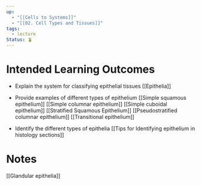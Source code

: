 ```yaml
---
up:
  - "[[Cells to Systems]]"
  - "[[02. Cell Types and Tissues]]"
tags:
  - lecture
Status: 🪴
---
```

# Intended Learning Outcomes
- Explain the system for classifying epithelial tissues
[[Epithelia]]
- Provide examples of different types of epithelium
[[Simple squamous epithelium]]
[[Simple columnar epithelium]]
[[Simple cuboidal epithelium]]
[[Stratified Squamous Epithelium]]
[[Pseudostratified columnar epithelium]]
[[Transitional epithelium]]

- Identify the different types of epithelia
[[Tips for Identifying epithelium in histology sections]]
# Notes

[[Glandular epithelia]]
